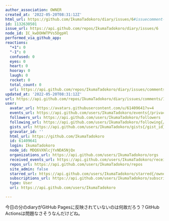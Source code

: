 ```yaml
---
author_association: OWNER
created_at: '2022-05-20T08:31:12Z'
html_url: https://github.com/IkumaTadokoro/diary/issues/6#issuecomment-1132630501
id: 1132630501
issue_url: https://api.github.com/repos/IkumaTadokoro/diary/issues/6
node_id: IC_kwDOHWTPVs5DgpHl
performed_via_github_app: 
reactions:
  "+1": 0
  "-1": 0
  confused: 0
  eyes: 0
  heart: 0
  hooray: 0
  laugh: 0
  rocket: 0
  total_count: 0
  url: https://api.github.com/repos/IkumaTadokoro/diary/issues/comments/1132630501/reactions
updated_at: '2022-05-20T08:31:12Z'
url: https://api.github.com/repos/IkumaTadokoro/diary/issues/comments/1132630501
user:
  avatar_url: https://avatars.githubusercontent.com/u/61409641?v=4
  events_url: https://api.github.com/users/IkumaTadokoro/events{/privacy}
  followers_url: https://api.github.com/users/IkumaTadokoro/followers
  following_url: https://api.github.com/users/IkumaTadokoro/following{/other_user}
  gists_url: https://api.github.com/users/IkumaTadokoro/gists{/gist_id}
  gravatar_id: ''
  html_url: https://github.com/IkumaTadokoro
  id: 61409641
  login: IkumaTadokoro
  node_id: MDQ6VXNlcjYxNDA5NjQx
  organizations_url: https://api.github.com/users/IkumaTadokoro/orgs
  received_events_url: https://api.github.com/users/IkumaTadokoro/received_events
  repos_url: https://api.github.com/users/IkumaTadokoro/repos
  site_admin: false
  starred_url: https://api.github.com/users/IkumaTadokoro/starred{/owner}{/repo}
  subscriptions_url: https://api.github.com/users/IkumaTadokoro/subscriptions
  type: User
  url: https://api.github.com/users/IkumaTadokoro

---
```

今日の分のdiaryがGitHub Pagesに反映されていないのは何故だろう？GitHub Actionsは問題なさそうなんだけどね。